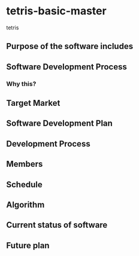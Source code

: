 # tetris-basic-master

tetris

## Purpose of the software includes

## Software Development Process

### Why this?

## Target Market

## Software Development Plan

## Development Process

## Members

## Schedule

## Algorithm

## Current status of software

## Future plan

